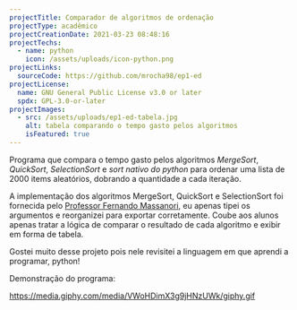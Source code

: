 ```yaml
---
projectTitle: Comparador de algoritmos de ordenação
projectType: acadêmico
projectCreationDate: 2021-03-23 08:48:16
projectTechs:
  - name: python
    icon: /assets/uploads/icon-python.png
projectLinks:
  sourceCode: https://github.com/mrocha98/ep1-ed
projectLicense:
  name: GNU General Public License v3.0 or later
  spdx: GPL-3.0-or-later
projectImages:
  - src: /assets/uploads/ep1-ed-tabela.jpg
    alt: tabela comparando o tempo gasto pelos algoritmos
    isFeatured: true
---
```

Programa que compara o tempo gasto pelos algoritmos *MergeSort*, *QuickSort*, *SelectionSort* e *sort nativo do python* para ordenar uma lista de 2000 items aleatórios, dobrando a quantidade a cada iteração.


A implementação dos algoritmos MergeSort, QuickSort e SelectionSort foi fornecida pelo [Professor Fernando Massanori](https://www.youtube.com/playlist?list=PLUukMN0DTKCtdKaIUQoV4VWqGblYGZLfC), eu apenas tipei os argumentos e reorganizei para exportar corretamente. Coube aos alunos apenas tratar a lógica de comparar o resultado de cada algoritmo e exibir em forma de tabela.


Gostei muito desse projeto pois nele revisitei a linguagem em que aprendi a programar, python!


Demonstração do programa:

https://media.giphy.com/media/VWoHDimX3g9jHNzUWk/giphy.gif
